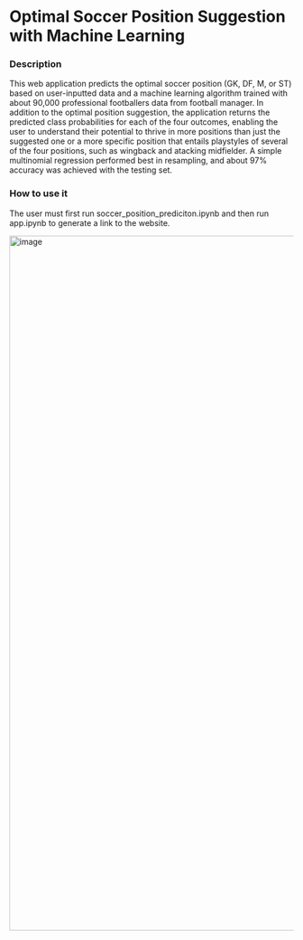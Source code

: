 # Optimal Soccer Position Suggestion with Machine Learning

### Description
This web application predicts the optimal soccer position (GK, DF, M, or ST) based on user-inputted data and a machine learning algorithm trained with about 90,000 professional footballers data from football manager.  In addition to the optimal position suggestion, the application returns the predicted class probabilities for each of the four outcomes, enabling the user to understand their potential to thrive in more positions than just the suggested one or a more specific position that entails playstyles of several of the four positions, such as wingback and atacking midfielder.  A simple multinomial regression performed best in resampling, and about 97% accuracy was achieved with the testing set.

### How to use it
The user must first run soccer_position_prediciton.ipynb and then run app.ipynb to generate a link to the website. 

<img width="1230" alt="image" src="https://user-images.githubusercontent.com/102631336/167756445-65631afe-ba4a-496f-ad78-bd26bf085e95.png">


